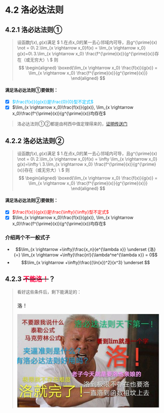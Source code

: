 # 4.2 洛必达法则
<!--![表情包1](图片/-2febdac3064a120e.jpg)-->
## 4.2.1 洛必达法则①
> 设函数$f(x),g(x)$满足
$
1.在点x_0的某一去心邻域内可导，且g^{\prime}(x) \not = 0\\
2.\lim_{x \rightarrow x_0}f(x) = \lim_{x \rightarrow x_0} g(x)=0\\
3.\lim_{x \rightarrow x_0} \frac{f^{\prime}(x)}{g^{\prime}(x)}存在（或无穷大）\\
$
则
$$
\begin{aligned}
\boxed{\lim_{x \rightarrow x_0} \frac{f(x)}{g(x)} = \lim_{x \rightarrow x_0} \frac{f^{\prime}(x)}{g^{\prime}(x)}}
\end{aligned}
$$

<h4>满足洛必达法则①要做到：</h1>

- [x] <span style='color:#00bfff;'>$\frac{f(x)}{g(x)}是\frac{0}{0}型不定式$</span>
- [x] $\lim_{x \rightarrow x_0}\frac{f(x)}{g(x)}, \lim_{x \rightarrow x_0}\frac{f^{\prime}(x)}{g^{\prime}(x)}均存在$

>洛必达法则①②都是由柯西中值定理得来的，[证明传送门](高数专栏/一堆证明.md)

## 4.2.2 洛必达法则②
>设函数$f(x),g(x)$满足
$
1.在点x_0的某一去心邻域内可导，且g^{\prime}(x) \not = 0\\
2.\lim_{x \rightarrow x_0}f(x) = \infty \lim_{x \rightarrow x_0} g(x)=\infty \\
3.\lim_{x \rightarrow x_0} \frac{f^{\prime}(x)}{g^{\prime}(x)}存在（或无穷大）\\
$
则
$$
\begin{aligned}
\boxed{\lim_{x \rightarrow x_0} \frac{f(x)}{g(x)} = \lim_{x \rightarrow x_0} \frac{f^{\prime}(x)}{g^{\prime}(x)}}
\end{aligned}
$$

<h4>满足洛必达法则②要做到：</h1>

- [x] <span style='color:#ff0000;'>$\frac{f(x)}{g(x)}是\frac{\infty}{\infty}型不定式$</span>
- [x] $\lim_{x \rightarrow x_0}\frac{f(x)}{g(x)}, \lim_{x \rightarrow x_0}\frac{f^{\prime}(x)}{g^{\prime}(x)}均存在$

### 介绍两个不一般式子

- $$\lim_{x \rightarrow +\infty}\frac{x_n}{e^{\lambda x}} \underset {洛}{=} \lim_{x \rightarrow +\infty}\frac{n!}{\lambda^ne^{\lambda x}} = 0$$
- $$\lim_{x \rightarrow +\infty}\frac{(\ln{x})^2}{x^3} \underset $$

## 4.2.3 ~~<span style='color:#ff0040;'>不能洛！</span>~~？
> 看好这些条件后，剩下能满足的：<h3>洛！</h3>
![表情包2](图片/540c6aa32d1d8f2d.jpg)
